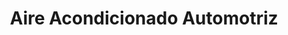 ---
title: "Aire Acondicionado Automotriz"
url: /san-jose/aire-acondicionado-automotriz-avenida-6/
shop: reparación de automóviles
---
